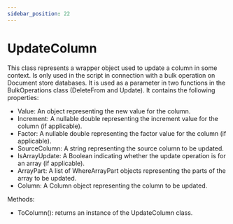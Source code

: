 ```yaml
---
sidebar_position: 22
---
```

# UpdateColumn

This class represents a wrapper object used to update a column in some context. Is only used in the script in connection with a bulk operation on Document store databases. It is used as a parameter in two functions in the BulkOperations class (DeleteFrom and Update). It contains the following properties:

- Value: An object representing the new value for the column.
- Increment: A nullable double representing the increment value for the column (if applicable).
- Factor: A nullable double representing the factor value for the column (if applicable).
- SourceColumn: A string representing the source column to be updated.
- IsArrayUpdate: A Boolean indicating whether the update operation is for an array (if applicable).
- ArrayPart: A list of WhereArrayPart objects representing the parts of the array to be updated.
- Column: A Column object representing the column to be updated.

Methods:

- ToColumn():  returns an instance of the UpdateColumn class.
